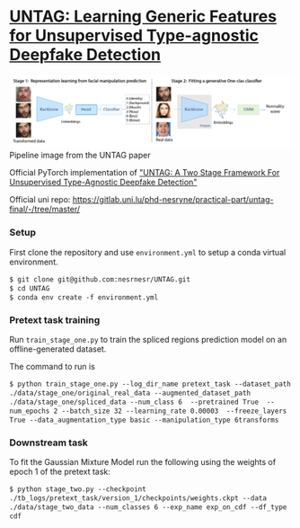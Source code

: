 # [UNTAG: Learning Generic Features for Unsupervised Type-agnostic Deepfake Detection](https://ieeexplore.ieee.org/document/10095983)
![UNTAG: pipeline image from UNTAG paper](image.png)
Pipeline image from the UNTAG paper

Official PyTorch implementation of ["UNTAG: A Two Stage Framework For
Unsupervised Type-Agnostic Deepfake Detection"](https://ieeexplore.ieee.org/document/10095983)

Official uni repo: https://gitlab.uni.lu/phd-nesryne/practical-part/untag-final/-/tree/master/ 


### Setup
First clone the repository and use `environment.yml` to setup a conda virtual environment.
```
$ git clone git@github.com:nesrnesr/UNTAG.git
$ cd UNTAG
$ conda env create -f environment.yml
```

### Pretext task training
Run `train_stage_one.py` to train the spliced regions prediction model on an offline-generated dataset.

The command to run is 
```
$ python train_stage_one.py --log_dir_name pretext_task --dataset_path ./data/stage_one/original_real_data --augmented_dataset_path ./data/stage_one/spliced_data --num_class 6  --pretrained True  --num_epochs 2 --batch_size 32 --learning_rate 0.00003  --freeze_layers True --data_augmentation_type basic --manipulation_type 6transforms
```


### Downstream task
To fit the Gaussian Mixture Model run the following using the weights of epoch 1 of the pretext task:
```
$ python stage_two.py --checkpoint ./tb_logs/pretext_task/version_1/checkpoints/weights.ckpt --data ./data/stage_two_data --num_classes 6 --exp_name exp_on_cdf --df_type cdf 
```
